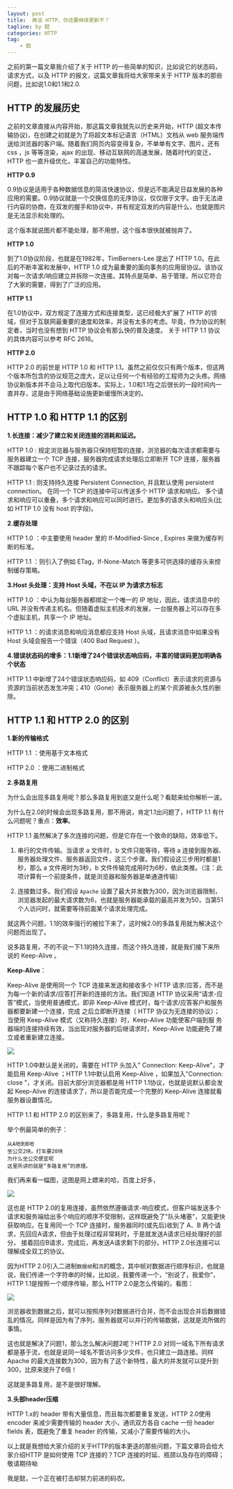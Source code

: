 ```yaml
---
layout: post
title:  再谈 HTTP，你还要继续更新不？
tagline: by 懿
categories: HTTP
tag: 
    - 懿
---
```


之前的第一篇文章我介绍了关于 HTTP 的一些简单的知识，比如说它的状态码，请求方式，以及 HTTP 的报文，这篇文章我将给大家带来关于 HTTP 版本的那些问题，比如说1.0和1.1和2.0.
<!--more-->

## HTTP 的发展历史

之前的文章直接从内容开始，那这篇文章我就先以历史来开始，HTTP (超文本传输协议)，在创建之初就是为了将超文本标记语言（HTML）文档从 web 服务端传送给浏览器的客户端。随着我们网页内容变得复杂，不单单有文字、图片，还有 css ，js 等等渲染，ajax 的出现、移动互联网的高速发展，随着时代的变迁，HTTP 也一直升级优化，丰富自己的功能特性。

**HTTP 0.9**

0.9协议是适用于各种数据信息的简洁快速协议，但是远不能满足日益发展的各种应用的需要。0.9协议就是一个交换信息的无序协议，仅仅限于文字。由于无法进行内容的协商，在双发的握手和协议中，并有规定双发的内容是什么，也就是图片是无法显示和处理的。

这个版本就说图片都不能处理，那不用想，这个版本很快就被抛弃了。

**HTTP 1.0**

到了1.0协议阶段，也就是在1982年，TimBerners-Lee 提出了 HTTP 1.0。在此后的不断丰富和发展中，HTTP 1.0 成为最重要的面向事务的应用层协议。该协议对每一次请求/响应建立并拆除一次连接。其特点是简单、易于管理，所以它符合了大家的需要，得到了广泛的应用。

**HTTP 1.1**

在1.0协议中，双方规定了连接方式和连接类型，这已经极大扩展了 HTTP 的领域，但对于互联网最重要的速度和效率，并没有太多的考虑。毕竟，作为协议的制定者，当时也没有想到 HTTP 协议会有那么快的普及速度。 关于 HTTP 1.1 协议的具体内容可以参考 RFC 2616。

**HTTP 2.0**

HTTP 2.0 的前世是 HTTP 1.0 和 HTTP 1.1。虽然之前仅仅只有两个版本，但这两个版本所包含的协议规范之庞大，足以让任何一个有经验的工程师为之头疼。网络协议新版本并不会马上取代旧版本。实际上，1.0和1.1在之后很长的一段时间内一直并存，这是由于网络基础设施更新缓慢所决定的。

## HTTP 1.0 和 HTTP 1.1 的区别

**1.长连接：减少了建立和关闭连接的消耗和延迟。**

HTTP 1.0 : 规定浏览器与服务器只保持短暂的连接，浏览器的每次请求都需要与服务器建立一个 TCP 连接，服务器完成请求处理后立即断开 TCP 连接，服务器不跟踪每个客户也不记录过去的请求。

HTTP 1.1 : 则支持持久连接 Persistent Connection, 并且默认使用 persistent  connection。 在同一个 TCP 的连接中可以传送多个 HTTP 请求和响应。 多个请求和响应可以重叠，多个请求和响应可以同时进行。更加多的请求头和响应头(比如 HTTP 1.0 没有 host 的字段)。

**2.缓存处理**

HTTP 1.0 ：中主要使用 header 里的 If-Modified-Since , Expires 来做为缓存判断的标准。

HTTP 1.1 ：则引入了例如 ETag，If-None-Match 等更多可供选择的缓存头来控制缓存策略。

**3.Host 头处理：支持 Host 头域，不在以 IP 为请求方标志**

HTTP 1.0 ：中认为每台服务器都绑定一个唯一的 IP 地址，因此，请求消息中的 URL 并没有传递主机名。但随着虚拟主机技术的发展，一台服务器上可以存在多个虚拟主机，共享一个 IP 地址。

HTTP 1.1 ：的请求消息和响应消息都应支持 Host 头域，且请求消息中如果没有 Host 头域会报告一个错误（400 Bad Request ）。

**4.错误状态码的增多：1.1新增了24个错误状态响应码，丰富的错误码更加明确各个状态**

HTTP 1.1 中新增了24个错误状态响应码，如 409（Conflict）表示请求的资源与资源的当前状态发生冲突；410（Gone）表示服务器上的某个资源被永久性的删除。

## HTTP 1.1 和 HTTP 2.0 的区别

**1.新的传输格式**

HTTP 1.1 ：使用基于文本格式

HTTP 2.0 ：使用二进制格式

**2.多路复用**

为什么会出现多路复用呢？那么多路复用到底又是什么呢？看懿来给你解析一波。

为什么在2.0的时候会出现多路复用，那不用说，肯定1.1出问题了，HTTP 1.1 有什么问题呢？重点：**效率**。

HTTP 1.1 虽然解决了多次连接的问题，但是它存在一个致命的缺陷，效率低下。

1. 串行的文件传输。当请求 a 文件时，b 文件只能等待，等待 a 连接到服务器、服务器处理文件、服务器返回文件，这三个步骤。我们假设这三步用时都是1秒，那么 a 文件用时为3秒，b 文件传输完成用时为6秒，依此类推。（注：此项计算有一个前提条件，就是浏览器和服务器是单通道传输）

2. 连接数过多。我们假设 `Apache` 设置了最大并发数为300，因为浏览器限制，浏览器发起的最大请求数为6，也就是服务器能承载的最高并发为50，当第51个人访问时，就需要等待前面某个请求处理完成。

就这两个问题，1.1的效率强行的被拉下来了，这时候2.0的多路复用就为解决这个问题而出现了。

说多路复用，不的不说一下1.1的持久连接，而这个持久连接，就是我们接下来所说的 Keep-Alive 。

**Keep-Alive**：

Keep-Alive 是使用同一个 TCP 连接来发送和接收多个 HTTP 请求/应答，而不是为每一个新的请求/应答打开新的连接的方法。我们知道 HTTP 协议采用“请求-应答”模式，当使用普通模式，即非 Keep-Alive 模式时，每个请求/应答客户和服务器都要新建一个连接，完成 之后立即断开连接（ HTTP 协议为无连接的协议）；当使用 Keep-Alive 模式（又称持久连接）时，Keep-Alive 功能使客户端到服 务器端的连接持续有效，当出现对服务器的后继请求时，Keep-Alive 功能避免了建立或者重新建立连接。

![](http://www.justdojava.com/assets/images/2019/java/image_yi/10_13/1.jpg)

HTTP 1.0中默认是关闭的，需要在 HTTP 头加入" Connection: Keep-Alive"，才能启用 Keep-Alive ；HTTP 1.1中默认启用 Keep-Alive ，如果加入"Connection: close "，才关闭。目前大部分浏览器都是用 HTTP 1.1协议，也就是说默认都会发起 Keep-Alive 的连接请求了，所以是否能完成一个完整的 Keep-Alive 连接就看服务器设置情况。

HTTP 1.1 和 HTTP 2.0 的区别来了，多路复用，什么是多路复用呢？

举个例最简单的例子：
```
从A地到B地
坐公交2块。打车要20块
为什么坐公交便宜呢
这里所讲的就是“多路复用”的原理。

```

我们再来看一幅图，这图是网上嫖来的哈，百度上好多，

![](http://www.justdojava.com/assets/images/2019/java/image_yi/10_13/2.jpg)

这也是 HTTP 2.0的复用连接，虽然依然遵循请求-响应模式，但客户端发送多个请求和服务端给出多个响应的顺序不受限制，这样既避免了"队头堵塞"，又能更快获取响应。在复用同一个 TCP 连接时，服务器同时(或先后)收到了 A、B 两个请求，先回应A请求，但由于处理过程非常耗时，于是就发送A请求已经处理好的部分， 接着回应B请求，完成后，再发送A请求剩下的部分。HTTP 2.0长连接可以理解成全双工的协议。

因为HTTP 2.0引入二进制`数据帧`和`流`的概念，其中帧对数据进行顺序标识，也就是说，我们传递一个字符串的时候，比如说，我要传递一个，“别说了，我爱你”，HTTP 1.1是按照一个顺序传输，那么 HTTP 2.0是怎么传输的，看图：

![](http://www.justdojava.com/assets/images/2019/java/image_yi/10_13/3.jpg)

浏览器收到数据之后，就可以按照序列对数据进行合并，而不会出现合并后数据错乱的情况。同样是因为有了序列，服务器就可以并行的传输数据，这就是流所做的事情。

这也就是解决了问题1，那么怎么解决问题2呢？HTTP 2.0 对同一域名下所有请求都是基于流，也就是说同一域名不管访问多少文件，也只建立一路连接。同样 Apache 的最大连接数为300，因为有了这个新特性，最大的并发就可以提升到300，比原来提升了6倍！

这就是多路复用，是不是很好理解。

**3.头部header压缩**

HTTP 1.x的 header 带有大量信息，而且每次都要重复发送，HTTP 2.0使用 encoder 来减少需要传输的 header 大小，通讯双方各自 cache 一份 header fields 表，既避免了重复 header 的传输，又减小了需要传输的大小。

以上就是我想给大家介绍的关于HTTP的版本更迭的那些问题，下篇文章将会给大家介绍HTTP 是如何使用 TCP 连接的？TCP 连接的时延、瓶颈以及存在的障碍；敬请期待呦

我是懿，一个正在被打击却努力前进的码农。


